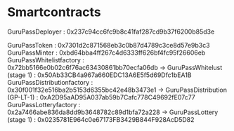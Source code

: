 # Smartcontracts


GuruPassDeployer                  : 0x237c94cc6fc9b8c41faf287cd9b37f6200b85d3e

GuruPassToken                     : 0x7301d2c871568eb3c0b87d4789c3ce8d57e9b3c3
GuruPassMinter                    : 0xbd64bba4ff267c4d6333ff626bf4fc95f26606eb
GuruPassWhitelistfactory          : 0x72bb5166e0b02c6f76ac63430861bb70ecfa06db
-> GuruPassWhitelust (stage 1)    : 0x50Ab33CB4a967a660EDC13A6E5f5d69Dfc1bEA1B
GuruPassDistributionfactory       : 0x30f001f32e516ba2b5153d6355bc42e48b3473e1
-> GuruPassDistribution (GP-LT-1) : 0xA2D95aAD95A037ab59b7Cafc778C49692fE07c77
GuruPassLotteryfactory            : 0x2a7466abe836da8dd9b3648782c89d1bfa72a228
-> GuruPassLottery (stage 1)      : 0x0235781E964c0e67173FB3429B844F928AcD5D82
